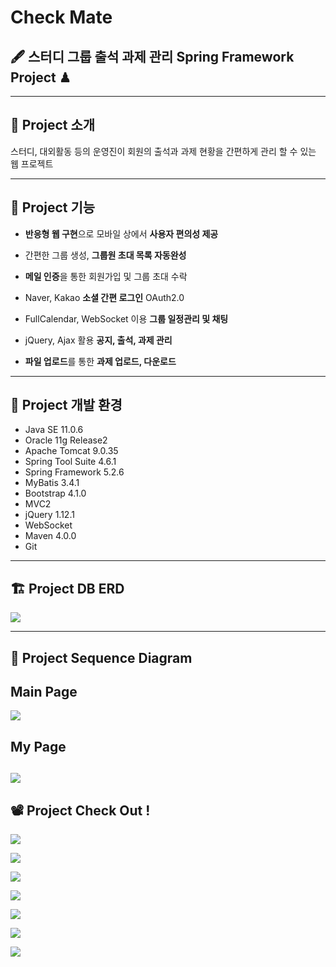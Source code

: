 
# Check Mate

## 🖋 스터디 그룹 출석 과제 관리 Spring Framework Project ♟

---
## 📢 Project 소개

스터디, 대외활동 등의 운영진이 회원의 출석과 과제 현황을 간편하게 관리 할 수 있는 웹 프로젝트


---

## 🔑 Project 기능

- **반응형 웹 구현**으로 모바일 상에서 **사용자 편의성 제공**

- 간편한 그룹 생성, **그룹원 초대 목록 자동완성**

- **메일 인증**을 통한 회원가입 및 그룹 초대 수락

- Naver, Kakao **소셜 간편 로그인** OAuth2.0

- FullCalendar, WebSocket 이용 **그룹 일정관리 및 채팅**

- jQuery, Ajax 활용 **공지, 출석, 과제 관리**

- **파일 업로드**를 통한 **과제 업로드, 다운로드**



---

## 🔧 Project 개발 환경

- Java SE 11.0.6
- Oracle 11g Release2
- Apache Tomcat 9.0.35
- Spring Tool Suite 4.6.1
- Spring Framework 5.2.6
- MyBatis 3.4.1
- Bootstrap 4.1.0
- MVC2
- jQuery 1.12.1
- WebSocket
- Maven 4.0.0
- Git

---

## 🏗 Project DB ERD

![](https://images.velog.io/images/gillog/post/39484861-b534-4367-ae28-6763d6473509/1.png)

---

## 🚀 Project Sequence Diagram


## Main Page
![](https://images.velog.io/images/gillog/post/c72213e4-1ec3-4b1d-baaa-76d4f9c983a8/2.png)

## My Page
![](https://images.velog.io/images/gillog/post/b9e0820b-a1a7-4be4-9b3f-c709b4bcdd13/3.png)
---

## 📽 Project Check Out !



![](https://images.velog.io/images/gillog/post/2a2eae45-99fb-4576-8ac6-d03cac3be42c/4.PNG)

![](https://images.velog.io/images/gillog/post/99efb6d9-1bce-463e-8336-30f9b3617ab8/5.PNG)

![](https://images.velog.io/images/gillog/post/289c1123-fbbf-436d-9114-accc42312832/6.PNG)

![](https://images.velog.io/images/gillog/post/ae8f1655-b834-4aa2-bef4-2497bd5f804c/7.PNG)

![](https://images.velog.io/images/gillog/post/2e6fab5d-df45-4011-b775-bddf591368cc/8.PNG)

![](https://images.velog.io/images/gillog/post/17ee4b4a-e662-4449-a6fa-3662c905edd1/9.PNG)

![](https://images.velog.io/images/gillog/post/16d24996-8030-4ef4-ad8e-29f57fd1a622/10.PNG)

